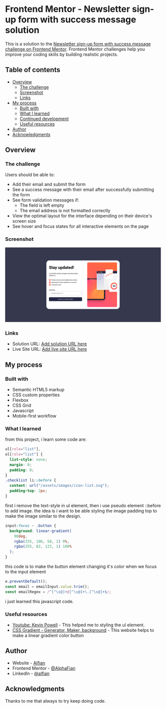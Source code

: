 # Frontend Mentor - Newsletter sign-up form with success message solution

This is a solution to the [Newsletter sign-up form with success message challenge on Frontend Mentor](https://www.frontendmentor.io/challenges/newsletter-signup-form-with-success-message-3FC1AZbNrv). Frontend Mentor challenges help you improve your coding skills by building realistic projects.

## Table of contents

- [Overview](#overview)
  - [The challenge](#the-challenge)
  - [Screenshot](#screenshot)
  - [Links](#links)
- [My process](#my-process)
  - [Built with](#built-with)
  - [What I learned](#what-i-learned)
  - [Continued development](#continued-development)
  - [Useful resources](#useful-resources)
- [Author](#author)
- [Acknowledgments](#acknowledgments)

## Overview

### The challenge

Users should be able to:

- Add their email and submit the form
- See a success message with their email after successfully submitting the form
- See form validation messages if:
  - The field is left empty
  - The email address is not formatted correctly
- View the optimal layout for the interface depending on their device's screen size
- See hover and focus states for all interactive elements on the page

### Screenshot

![](./newsletter.png)

### Links

- Solution URL: [Add solution URL here](https://your-solution-url.com)
- Live Site URL: [Add live site URL here](https://your-live-site-url.com)

## My process

### Built with

- Semantic HTML5 markup
- CSS custom properties
- Flexbox
- CSS Grid
- Javascript
- Mobile-first workflow

### What I learned

from this project, i learn some code are:

```css
ul[role="list"],
ol[role="list"] {
  list-style: none;
  margin: 0;
  padding: 0;
}
.checklist li::before {
  content: url("/assets/images/icon-list.svg");
  padding-top: 2px;
}
```

first i remove the text-style in ul element, then i use pseudo element ::before to add image. the idea is i want to be able styling the image padding top to make the image similar to the design.

```css
input:focus ~ .button {
  background: linear-gradient(
    90deg,
    rgba(255, 106, 58, 1) 0%,
    rgba(255, 82, 123, 1) 100%
  );
}
```

this code is to make the button element changing it's color when we focus to the input element

```js
e.preventDefault();
const email = emailInput.value.trim();
const emailRegex = /^[^\s@]+@[^\s@]+\.[^\s@]+$/;
```

i just learned this javascript code.

### Useful resources

- [Youtube: Kevin Powell](https://youtu.be/Z0duh-0xJ2Y?si=JO1osKWB1TUB_I9C) - This helped me to styling the ul element.
- [CSS Gradient - Generator, Maker, background](https://cssgradient.io) - This website helps to make a linear gradient color button

## Author

- Website - [Alfian](https://fanciful-valkyrie-25e8c7.netlify.app/)
- Frontend Mentor - [@AlphaFian](https://www.frontendmentor.io/profile/AlphaFian)
- LinkedIn - [@alfian](https://www.linkedin.com/in/ardan-alfian-528a761b6/)

## Acknowledgments

Thanks to me that always to try keep doing code.
